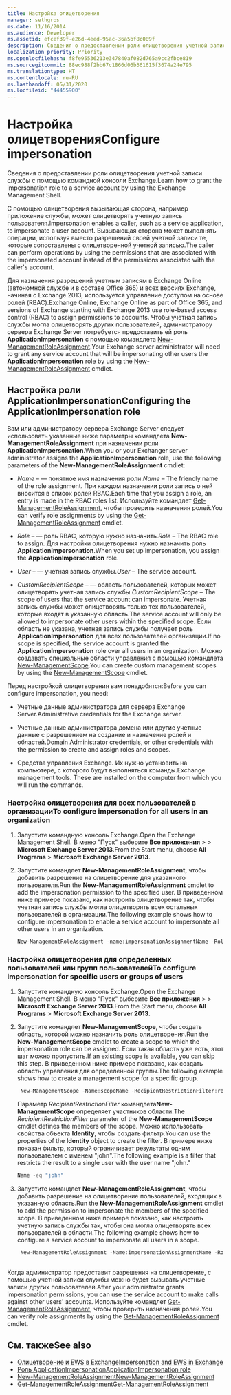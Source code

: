 ```yaml
---
title: Настройка олицетворения
manager: sethgros
ms.date: 11/16/2014
ms.audience: Developer
ms.assetid: efcef39f-e26d-4eed-95ac-36a5bf8c089f
description: Сведения о предоставлении роли олицетворения учетной записи службы с помощью командной консоли Exchange.
localization_priority: Priority
ms.openlocfilehash: f8fe95536213e347840af082d765a9cc2fbce819
ms.sourcegitcommit: 88ec988f2bb67c1866d06b361615f3674a24e795
ms.translationtype: HT
ms.contentlocale: ru-RU
ms.lasthandoff: 05/31/2020
ms.locfileid: "44455900"
---
```

# <a name="configure-impersonation"></a><span data-ttu-id="9258d-103">Настройка олицетворения</span><span class="sxs-lookup"><span data-stu-id="9258d-103">Configure impersonation</span></span>

<span data-ttu-id="9258d-104">Сведения о предоставлении роли олицетворения учетной записи службы с помощью командной консоли Exchange.</span><span class="sxs-lookup"><span data-stu-id="9258d-104">Learn how to grant the impersonation role to a service account by using the Exchange Management Shell.</span></span> 
  
<span data-ttu-id="9258d-105">С помощью олицетворения вызывающая сторона, например приложение службы, может олицетворять учетную запись пользователя.</span><span class="sxs-lookup"><span data-stu-id="9258d-105">Impersonation enables a caller, such as a service application, to impersonate a user account.</span></span> <span data-ttu-id="9258d-106">Вызывающая сторона может выполнять операции, используя вместо разрешений своей учетной записи те, которые сопоставлены с олицетворенной учетной записью.</span><span class="sxs-lookup"><span data-stu-id="9258d-106">The caller can perform operations by using the permissions that are associated with the impersonated account instead of the permissions associated with the caller's account.</span></span>
  
<span data-ttu-id="9258d-107">Для назначения разрешений учетным записям в Exchange Online (автономной службе и в составе Office 365) и всех версиях Exchange, начиная с Exchange 2013, используется управление доступом на основе ролей (RBAC).</span><span class="sxs-lookup"><span data-stu-id="9258d-107">Exchange Online, Exchange Online as part of Office 365, and versions of Exchange starting with Exchange 2013 use role-based access control (RBAC) to assign permissions to accounts.</span></span> <span data-ttu-id="9258d-108">Чтобы учетная запись службы могла олицетворять других пользователей, администратору сервера Exchange Server потребуется предоставить ей роль **ApplicationImpersonation** с помощью командлета [New-ManagementRoleAssignment](https://msdn.microsoft.com/library/34d4f2e3-f2c5-49e1-a6a9-1366da65a78c.aspx).</span><span class="sxs-lookup"><span data-stu-id="9258d-108">Your Exchange server administrator will need to grant any service account that will be impersonating other users the **ApplicationImpersonation** role by using the [New-ManagementRoleAssignment](https://msdn.microsoft.com/library/34d4f2e3-f2c5-49e1-a6a9-1366da65a78c.aspx) cmdlet.</span></span> 
  
## <a name="configuring-the-applicationimpersonation-role"></a><span data-ttu-id="9258d-109">Настройка роли ApplicationImpersonation</span><span class="sxs-lookup"><span data-stu-id="9258d-109">Configuring the ApplicationImpersonation role</span></span>

<span data-ttu-id="9258d-110">Вам или администратору сервера Exchange Server следует использовать указанные ниже параметры командлета **New-ManagementRoleAssignment** при назначении роли **ApplicationImpersonation**.</span><span class="sxs-lookup"><span data-stu-id="9258d-110">When you or your Exchanger server administrator assigns the **ApplicationImpersonation** role, use the following parameters of the **New-ManagementRoleAssignment** cmdlet:</span></span> 
  
-  <span data-ttu-id="9258d-111">_Name_ &ndash; — понятное имя назначения роли.</span><span class="sxs-lookup"><span data-stu-id="9258d-111">_Name_ &ndash; The friendly name of the role assignment.</span></span> <span data-ttu-id="9258d-112">При каждом назначении роли запись о ней вносится в список ролей RBAC.</span><span class="sxs-lookup"><span data-stu-id="9258d-112">Each time that you assign a role, an entry is made in the RBAC roles list.</span></span> <span data-ttu-id="9258d-113">Используйте командлет [Get-ManagementRoleAssignment](https://msdn.microsoft.com/library/a3a6ee46-061b-444a-8639-43a416309445.aspx), чтобы проверить назначения ролей.</span><span class="sxs-lookup"><span data-stu-id="9258d-113">You can verify role assignments by using the [Get-ManagementRoleAssignment](https://msdn.microsoft.com/library/a3a6ee46-061b-444a-8639-43a416309445.aspx) cmdlet.</span></span> 
    
-  <span data-ttu-id="9258d-114">_Role_ &ndash; — роль RBAC, которую нужно назначить.</span><span class="sxs-lookup"><span data-stu-id="9258d-114">_Role_ &ndash; The RBAC role to assign.</span></span> <span data-ttu-id="9258d-115">Для настройки олицетворения нужно назначить роль **ApplicationImpersonation**.</span><span class="sxs-lookup"><span data-stu-id="9258d-115">When you set up impersonation, you assign the **ApplicationImpersonation** role.</span></span> 
    
-  <span data-ttu-id="9258d-116">_User_ &ndash; — учетная запись службы.</span><span class="sxs-lookup"><span data-stu-id="9258d-116">_User_ &ndash; The service account.</span></span> 
    
-  <span data-ttu-id="9258d-117">_CustomRecipientScope_ &ndash; — область пользователей, которых может олицетворять учетная запись службы.</span><span class="sxs-lookup"><span data-stu-id="9258d-117">_CustomRecipientScope_ &ndash; The scope of users that the service account can impersonate.</span></span> <span data-ttu-id="9258d-118">Учетная запись службы может олицетворять только тех пользователей, которые входят в указанную область.</span><span class="sxs-lookup"><span data-stu-id="9258d-118">The service account will only be allowed to impersonate other users within the specified scope.</span></span> <span data-ttu-id="9258d-119">Если область не указана, учетная запись службы получает роль **ApplicationImpersonation** для всех пользователей организации.</span><span class="sxs-lookup"><span data-stu-id="9258d-119">If no scope is specified, the service account is granted the **ApplicationImpersonation** role over all users in an organization.</span></span> <span data-ttu-id="9258d-120">Можно создавать специальные области управления с помощью командлета [New-ManagementScope](https://msdn.microsoft.com/library/1ea1f474-69d6-48c0-9beb-bfa4442c5dab.aspx).</span><span class="sxs-lookup"><span data-stu-id="9258d-120">You can create custom management scopes by using the [New-ManagementScope](https://msdn.microsoft.com/library/1ea1f474-69d6-48c0-9beb-bfa4442c5dab.aspx) cmdlet.</span></span> 
    
<span data-ttu-id="9258d-121">Перед настройкой олицетворения вам понадобятся:</span><span class="sxs-lookup"><span data-stu-id="9258d-121">Before you can configure impersonation, you need:</span></span>
  
- <span data-ttu-id="9258d-122">Учетные данные администратора для сервера Exchange Server.</span><span class="sxs-lookup"><span data-stu-id="9258d-122">Administrative credentials for the Exchange server.</span></span>
    
- <span data-ttu-id="9258d-123">Учетные данные администратора домена или другие учетные данные с разрешением на создание и назначение ролей и областей.</span><span class="sxs-lookup"><span data-stu-id="9258d-123">Domain Administrator credentials, or other credentials with the permission to create and assign roles and scopes.</span></span>
    
- <span data-ttu-id="9258d-p106">Средства управления Exchange. Их нужно установить на компьютере, с которого будут выполняться команды.</span><span class="sxs-lookup"><span data-stu-id="9258d-p106">Exchange management tools. These are installed on the computer from which you will run the commands.</span></span>
    
### <a name="to-configure-impersonation-for-all-users-in-an-organization"></a><span data-ttu-id="9258d-126">Настройка олицетворения для всех пользователей в организации</span><span class="sxs-lookup"><span data-stu-id="9258d-126">To configure impersonation for all users in an organization</span></span>

1. <span data-ttu-id="9258d-127">Запустите командную консоль Exchange.</span><span class="sxs-lookup"><span data-stu-id="9258d-127">Open the Exchange Management Shell.</span></span> <span data-ttu-id="9258d-128">В меню "Пуск" выберите **Все приложения** >  > **Microsoft Exchange Server 2013**.</span><span class="sxs-lookup"><span data-stu-id="9258d-128">From the Start menu, choose **All Programs** > **Microsoft Exchange Server 2013**.</span></span> 
    
2. <span data-ttu-id="9258d-129">Запустите командлет **New-ManagementRoleAssignment**, чтобы добавить разрешение на олицетворение для указанного пользователя.</span><span class="sxs-lookup"><span data-stu-id="9258d-129">Run the **New-ManagementRoleAssignment** cmdlet to add the impersonation permission to the specified user.</span></span> <span data-ttu-id="9258d-130">В приведенном ниже примере показано, как настроить олицетворение так, чтобы учетная запись службы могла олицетворять всех остальных пользователей в организации.</span><span class="sxs-lookup"><span data-stu-id="9258d-130">The following example shows how to configure impersonation to enable a service account to impersonate all other users in an organization.</span></span> 
    
   ```powershell
   New-ManagementRoleAssignment -name:impersonationAssignmentName -Role:ApplicationImpersonation -User:serviceAccount 
   ```

### <a name="to-configure-impersonation-for-specific-users-or-groups-of-users"></a><span data-ttu-id="9258d-131">Настройка олицетворения для определенных пользователей или групп пользователей</span><span class="sxs-lookup"><span data-stu-id="9258d-131">To configure impersonation for specific users or groups of users</span></span>

1. <span data-ttu-id="9258d-132">Запустите командную консоль Exchange.</span><span class="sxs-lookup"><span data-stu-id="9258d-132">Open the Exchange Management Shell.</span></span> <span data-ttu-id="9258d-133">В меню "Пуск" выберите **Все приложения** >  > **Microsoft Exchange Server 2013**.</span><span class="sxs-lookup"><span data-stu-id="9258d-133">From the Start menu, choose **All Programs** > **Microsoft Exchange Server 2013**.</span></span> 
    
2. <span data-ttu-id="9258d-134">Запустите командлет **New-ManagementScope**, чтобы создать область, которой можно назначить роль олицетворения.</span><span class="sxs-lookup"><span data-stu-id="9258d-134">Run the **New-ManagementScope** cmdlet to create a scope to which the impersonation role can be assigned.</span></span> <span data-ttu-id="9258d-135">Если такая область уже есть, этот шаг можно пропустить.</span><span class="sxs-lookup"><span data-stu-id="9258d-135">If an existing scope is available, you can skip this step.</span></span> <span data-ttu-id="9258d-136">В приведенном ниже примере показано, как создать область управления для определенной группы.</span><span class="sxs-lookup"><span data-stu-id="9258d-136">The following example shows how to create a management scope for a specific group.</span></span> 
    
   ```powershell
    New-ManagementScope -Name:scopeName -RecipientRestrictionFilter:recipientFilter
   ```

   <span data-ttu-id="9258d-137">Параметр _RecipientRestrictionFilter_ командлета**New-ManagementScope** определяет участников области.</span><span class="sxs-lookup"><span data-stu-id="9258d-137">The _RecipientRestrictionFilter_ parameter of the **New-ManagementScope** cmdlet defines the members of the scope.</span></span> <span data-ttu-id="9258d-138">Можно использовать свойства объекта **Identity**, чтобы создать фильтр.</span><span class="sxs-lookup"><span data-stu-id="9258d-138">You can use the properties of the **Identity** object to create the filter.</span></span> <span data-ttu-id="9258d-139">В примере ниже показан фильтр, который ограничивает результаты одним пользователем с именем "john".</span><span class="sxs-lookup"><span data-stu-id="9258d-139">The following example is a filter that restricts the result to a single user with the user name "john."</span></span> 
    
   ```powershell
   Name -eq "john"
   ```

3. <span data-ttu-id="9258d-140">Запустите командлет **New-ManagementRoleAssignment**, чтобы добавить разрешение на олицетворение пользователей, входящих в указанную область.</span><span class="sxs-lookup"><span data-stu-id="9258d-140">Run the **New-ManagementRoleAssignment** cmdlet to add the permission to impersonate the members of the specified scope.</span></span> <span data-ttu-id="9258d-141">В приведенном ниже примере показано, как настроить учетную запись службы так, чтобы она могла олицетворять всех пользователей в области.</span><span class="sxs-lookup"><span data-stu-id="9258d-141">The following example shows how to configure a service account to impersonate all users in a scope.</span></span> 
    
   ```powershell
    New-ManagementRoleAssignment -Name:impersonationAssignmentName -Role:ApplicationImpersonation -User:serviceAccount -CustomRecipientWriteScope:scopeName
    
   ```


<span data-ttu-id="9258d-142">Когда администратор предоставит разрешения на олицетворение, с помощью учетной записи службы можно будет вызывать учетные записи других пользователей.</span><span class="sxs-lookup"><span data-stu-id="9258d-142">After your administrator grants impersonation permissions, you can use the service account to make calls against other users' accounts.</span></span> <span data-ttu-id="9258d-143">Используйте командлет [Get-ManagementRoleAssignment](https://msdn.microsoft.com/library/a3a6ee46-061b-444a-8639-43a416309445.aspx), чтобы проверить назначения ролей.</span><span class="sxs-lookup"><span data-stu-id="9258d-143">You can verify role assignments by using the [Get-ManagementRoleAssignment](https://msdn.microsoft.com/library/a3a6ee46-061b-444a-8639-43a416309445.aspx) cmdlet.</span></span> 
  
## <a name="see-also"></a><span data-ttu-id="9258d-144">См. также</span><span class="sxs-lookup"><span data-stu-id="9258d-144">See also</span></span>

- [<span data-ttu-id="9258d-145">Олицетворение и EWS в Exchange</span><span class="sxs-lookup"><span data-stu-id="9258d-145">Impersonation and EWS in Exchange</span></span>](impersonation-and-ews-in-exchange.md)
- [<span data-ttu-id="9258d-146">Роль ApplicationImpersonation</span><span class="sxs-lookup"><span data-stu-id="9258d-146">ApplicationImpersonation role</span></span>](https://technet.microsoft.com/library/dd776119%28v=exchg.150%29.aspx)   
- [<span data-ttu-id="9258d-147">New-ManagementRoleAssignment</span><span class="sxs-lookup"><span data-stu-id="9258d-147">New-ManagementRoleAssignment</span></span>](https://msdn.microsoft.com/library/34d4f2e3-f2c5-49e1-a6a9-1366da65a78c.aspx)    
- [<span data-ttu-id="9258d-148">Get-ManagementRoleAssignment</span><span class="sxs-lookup"><span data-stu-id="9258d-148">Get-ManagementRoleAssignment</span></span>](https://msdn.microsoft.com/library/a3a6ee46-061b-444a-8639-43a416309445.aspx)
    

